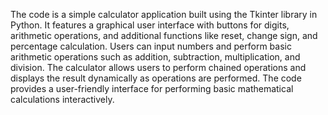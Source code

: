 
The code is a simple calculator application built using the Tkinter library in Python. 
It features a graphical user interface with buttons for digits, arithmetic operations, and additional functions like reset, change sign, and percentage calculation. 
Users can input numbers and perform basic arithmetic operations such as addition, subtraction, multiplication, and division. 
The calculator allows users to perform chained operations and displays the result dynamically as operations are performed. The code provides a user-friendly interface for performing basic mathematical calculations interactively.
